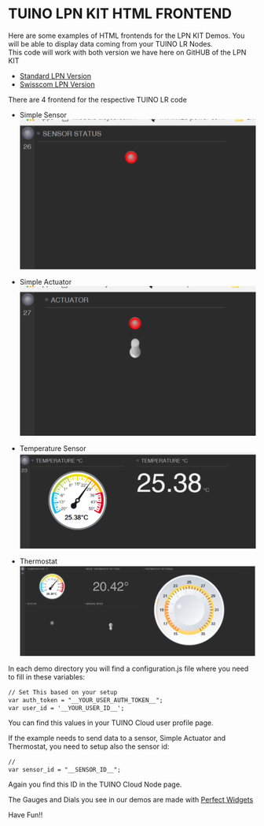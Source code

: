 # TUINO LPN KIT HTML FRONTEND

Here are some examples of HTML frontends for the LPN KIT Demos. You will be able to display data coming from your TUINO LR Nodes.</br>
This code will work with both version we have here on GitHUB of the LPN KIT
- [Standard LPN Version](https://github.com/gimasi/TUINO-LPN-KIT-DEMOS)
- [Swisscom LPN Version](https://github.com/gimasi/TUINO_LPN_KIT_SWISSCOM_LPN)


There are 4 frontend for the respective TUINO LR code<br/>

- Simple Sensor<br>
![SIMPLE_SENSOR](/docs/img/simple_sensor.png?raw=true)

- Simple Actuator<br>
![SIMPLE_SENSOR](/docs/img/simple_actuator.png?raw=true)

- Temperature Sensor<br>
![SIMPLE_SENSOR](/docs/img/temperature_sensor.png?raw=true)

- Thermostat<br>
![SIMPLE_SENSOR](/docs/img/thermostat.png?raw=true)

In each demo directory you will find a configuration.js file where you need to fill in these variables:<br/>

```
// Set This based on your setup
var auth_token = "__YOUR_USER_AUTH_TOKEN__";
var user_id = '__YOUR_USER_ID__';
```

You can find this values in your TUINO Cloud user profile page.<br/>


If the example needs to send data to a sensor, Simple Actuator and Thermostat, you need to setup also the sensor id:<br/>

```
//
var sensor_id = "__SENSOR_ID__";
```

Again you find this ID in the TUINO Cloud Node page.


The Gauges and Dials you see in our demos are made with [Perfect Widgets](http://perfectwidgets.com/Main)

Have Fun!!
